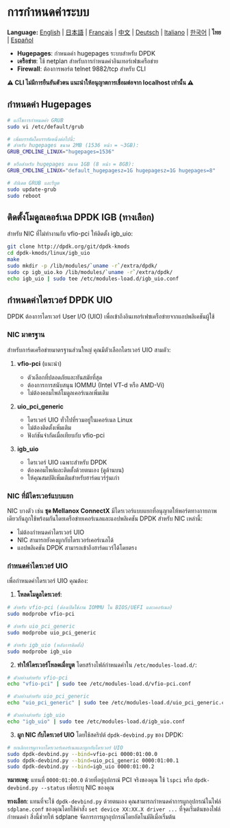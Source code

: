 # การกำหนดค่าระบบ

**Language:** [English](../en/system-configuration.md) | [日本語](../ja/system-configuration.md) | [Français](../fr/system-configuration.md) | [中文](../zh/system-configuration.md) | [Deutsch](../de/system-configuration.md) | [Italiano](../it/system-configuration.md) | [한국어](../ko/system-configuration.md) | **ไทย** | [Español](../es/system-configuration.md)

- **Hugepages**: กำหนดค่า hugepages ระบบสำหรับ DPDK
- **เครือข่าย**: ใช้ netplan สำหรับการกำหนดค่าอินเทอร์เฟซเครือข่าย
- **Firewall**: ต้องการพอร์ต telnet 9882/tcp สำหรับ CLI

**⚠️ CLI ไม่มีการยืนยันตัวตน แนะนำให้อนุญาตการเชื่อมต่อจาก localhost เท่านั้น ⚠️**

## กำหนดค่า Hugepages
```bash
# แก้ไขการกำหนดค่า GRUB
sudo vi /etc/default/grub

# เพิ่มบรรทัดใดบรรทัดหนึ่งต่อไปนี้:
# สำหรับ hugepages ขนาด 2MB (1536 หน้า = ~3GB):
GRUB_CMDLINE_LINUX="hugepages=1536"

# หรือสำหรับ hugepages ขนาด 1GB (8 หน้า = 8GB):
GRUB_CMDLINE_LINUX="default_hugepagesz=1G hugepagesz=1G hugepages=8"

# อัปเดต GRUB และรีบูต
sudo update-grub
sudo reboot
```

## ติดตั้งโมดูลเคอร์เนล DPDK IGB (ทางเลือก)

สำหรับ NIC ที่ไม่ทำงานกับ vfio-pci ให้ติดตั้ง igb_uio:

```bash
git clone http://dpdk.org/git/dpdk-kmods
cd dpdk-kmods/linux/igb_uio
make
sudo mkdir -p /lib/modules/`uname -r`/extra/dpdk/
sudo cp igb_uio.ko /lib/modules/`uname -r`/extra/dpdk/
echo igb_uio | sudo tee /etc/modules-load.d/igb_uio.conf
```

## กำหนดค่าไดรเวอร์ DPDK UIO

DPDK ต้องการไดรเวอร์ User I/O (UIO) เพื่อเข้าถึงอินเทอร์เฟซเครือข่ายจากแอปพลิเคชันผู้ใช้

### NIC มาตรฐาน

สำหรับการ์ดเครือข่ายมาตรฐานส่วนใหญ่ คุณมีตัวเลือกไดรเวอร์ UIO สามตัว:

1. **vfio-pci** (แนะนำ)
   - ตัวเลือกที่ปลอดภัยและทันสมัยที่สุด
   - ต้องการการสนับสนุน IOMMU (Intel VT-d หรือ AMD-Vi)
   - ไม่ต้องคอมไพล์โมดูลเคอร์เนลเพิ่มเติม

2. **uio_pci_generic**
   - ไดรเวอร์ UIO ทั่วไปที่รวมอยู่ในเคอร์เนล Linux
   - ไม่ต้องติดตั้งเพิ่มเติม
   - ฟังก์ชันจำกัดเมื่อเทียบกับ vfio-pci

3. **igb_uio**
   - ไดรเวอร์ UIO เฉพาะสำหรับ DPDK
   - ต้องคอมไพล์และติดตั้งด้วยตนเอง (ดูด้านบน)
   - ให้คุณสมบัติเพิ่มเติมสำหรับฮาร์ดแวร์รุ่นเก่า

### NIC ที่มีไดรเวอร์แบบแยก

NIC บางตัว เช่น **ชุด Mellanox ConnectX** มีไดรเวอร์แบบแยกที่อนุญาตให้พอร์ตทางกายภาพเดียวกันถูกใช้พร้อมกันโดยเครือข่ายเคอร์เนลและแอปพลิเคชัน DPDK สำหรับ NIC เหล่านี้:

- ไม่ต้องกำหนดค่าไดรเวอร์ UIO
- NIC สามารถยังคงผูกกับไดรเวอร์เคอร์เนลได้
- แอปพลิเคชัน DPDK สามารถเข้าถึงฮาร์ดแวร์ได้โดยตรง

### กำหนดค่าไดรเวอร์ UIO

เพื่อกำหนดค่าไดรเวอร์ UIO คุณต้อง:

1. **โหลดโมดูลไดรเวอร์**:
```bash
# สำหรับ vfio-pci (ต้องเปิดใช้งาน IOMMU ใน BIOS/UEFI และเคอร์เนล)
sudo modprobe vfio-pci

# สำหรับ uio_pci_generic
sudo modprobe uio_pci_generic

# สำหรับ igb_uio (หลังการติดตั้ง)
sudo modprobe igb_uio
```

2. **ทำให้ไดรเวอร์โหลดเมื่อบูต** โดยสร้างไฟล์กำหนดค่าใน `/etc/modules-load.d/`:
```bash
# ตัวอย่างสำหรับ vfio-pci
echo "vfio-pci" | sudo tee /etc/modules-load.d/vfio-pci.conf

# ตัวอย่างสำหรับ uio_pci_generic
echo "uio_pci_generic" | sudo tee /etc/modules-load.d/uio_pci_generic.conf

# ตัวอย่างสำหรับ igb_uio
echo "igb_uio" | sudo tee /etc/modules-load.d/igb_uio.conf
```

3. **ผูก NIC กับไดรเวอร์ UIO** โดยใช้สคริปต์ `dpdk-devbind.py` ของ DPDK:
```bash
# ยกเลิกการผูกจากไดรเวอร์เคอร์เนลและผูกกับไดรเวอร์ UIO
sudo dpdk-devbind.py --bind=vfio-pci 0000:01:00.0
sudo dpdk-devbind.py --bind=uio_pci_generic 0000:01:00.1
sudo dpdk-devbind.py --bind=igb_uio 0000:01:00.2
```

**หมายเหตุ**: แทนที่ `0000:01:00.0` ด้วยที่อยู่อุปกรณ์ PCI จริงของคุณ ใช้ `lspci` หรือ `dpdk-devbind.py --status` เพื่อระบุ NIC ของคุณ

**ทางเลือก**: แทนที่จะใช้ `dpdk-devbind.py` ด้วยตนเอง คุณสามารถกำหนดค่าการผูกอุปกรณ์ในไฟล์ `sdplane.conf` ของคุณโดยใช้คำสั่ง `set device XX:XX.X driver ...` ที่จุดเริ่มต้นของไฟล์กำหนดค่า สิ่งนี้ช่วยให้ sdplane จัดการการผูกอุปกรณ์โดยอัตโนมัติเมื่อเริ่มต้น